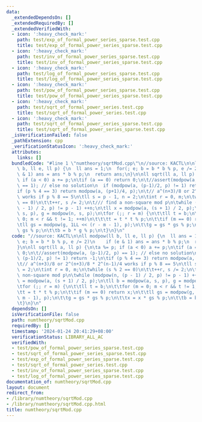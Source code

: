 ```yaml
---
data:
  _extendedDependsOn: []
  _extendedRequiredBy: []
  _extendedVerifiedWith:
  - icon: ':heavy_check_mark:'
    path: test/exp_of_formal_power_series_sparse.test.cpp
    title: test/exp_of_formal_power_series_sparse.test.cpp
  - icon: ':heavy_check_mark:'
    path: test/inv_of_formal_power_series_sparse.test.cpp
    title: test/inv_of_formal_power_series_sparse.test.cpp
  - icon: ':heavy_check_mark:'
    path: test/log_of_formal_power_series_sparse.test.cpp
    title: test/log_of_formal_power_series_sparse.test.cpp
  - icon: ':heavy_check_mark:'
    path: test/pow_of_formal_power_series_sparse.test.cpp
    title: test/pow_of_formal_power_series_sparse.test.cpp
  - icon: ':heavy_check_mark:'
    path: test/sqrt_of_formal_power_series.test.cpp
    title: test/sqrt_of_formal_power_series.test.cpp
  - icon: ':heavy_check_mark:'
    path: test/sqrt_of_formal_power_series_sparse.test.cpp
    title: test/sqrt_of_formal_power_series_sparse.test.cpp
  _isVerificationFailed: false
  _pathExtension: cpp
  _verificationStatusIcon: ':heavy_check_mark:'
  attributes:
    links: []
  bundledCode: "#line 1 \"numtheory/sqrtMod.cpp\"\n//source: KACTL\n\nll modpow(ll\
    \ b, ll e, ll p) {\n  ll ans = 1;\n  for(; e; b = b * b % p, e /= 2)\n    if (e\
    \ & 1) ans = ans * b % p;\n  return ans;\n}\n\nll sqrt(ll a, ll p) {\n\ta %= p;\
    \ if (a < 0) a += p;\n\tif (a == 0) return 0;\n\t//assert(modpow(a, (p-1)/2, p)\
    \ == 1); // else no solution\n  if (modpow(a, (p-1)/2, p) != 1) return -1;\n\t\
    if (p % 4 == 3) return modpow(a, (p+1)/4, p);\n\t// a^(n+3)/8 or 2^(n+3)/8 * 2^(n-1)/4\
    \ works if p % 8 == 5\n\tll s = p - 1, n = 2;\n\tint r = 0, m;\n\twhile (s % 2\
    \ == 0)\n\t\t++r, s /= 2;\n\t/// find a non-square mod p\n\twhile (modpow(n, (p\
    \ - 1) / 2, p) != p - 1) ++n;\n\tll x = modpow(a, (s + 1) / 2, p);\n\tll b = modpow(a,\
    \ s, p), g = modpow(n, s, p);\n\tfor (;; r = m) {\n\t\tll t = b;\n\t\tfor (m =\
    \ 0; m < r && t != 1; ++m)\n\t\t\tt = t * t % p;\n\t\tif (m == 0) return x;\n\t\
    \tll gs = modpow(g, 1LL << (r - m - 1), p);\n\t\tg = gs * gs % p;\n\t\tx = x *\
    \ gs % p;\n\t\tb = b * g % p;\n\t}\n}\n"
  code: "//source: KACTL\n\nll modpow(ll b, ll e, ll p) {\n  ll ans = 1;\n  for(;\
    \ e; b = b * b % p, e /= 2)\n    if (e & 1) ans = ans * b % p;\n  return ans;\n\
    }\n\nll sqrt(ll a, ll p) {\n\ta %= p; if (a < 0) a += p;\n\tif (a == 0) return\
    \ 0;\n\t//assert(modpow(a, (p-1)/2, p) == 1); // else no solution\n  if (modpow(a,\
    \ (p-1)/2, p) != 1) return -1;\n\tif (p % 4 == 3) return modpow(a, (p+1)/4, p);\n\
    \t// a^(n+3)/8 or 2^(n+3)/8 * 2^(n-1)/4 works if p % 8 == 5\n\tll s = p - 1, n\
    \ = 2;\n\tint r = 0, m;\n\twhile (s % 2 == 0)\n\t\t++r, s /= 2;\n\t/// find a\
    \ non-square mod p\n\twhile (modpow(n, (p - 1) / 2, p) != p - 1) ++n;\n\tll x\
    \ = modpow(a, (s + 1) / 2, p);\n\tll b = modpow(a, s, p), g = modpow(n, s, p);\n\
    \tfor (;; r = m) {\n\t\tll t = b;\n\t\tfor (m = 0; m < r && t != 1; ++m)\n\t\t\
    \tt = t * t % p;\n\t\tif (m == 0) return x;\n\t\tll gs = modpow(g, 1LL << (r -\
    \ m - 1), p);\n\t\tg = gs * gs % p;\n\t\tx = x * gs % p;\n\t\tb = b * g % p;\n\
    \t}\n}\n"
  dependsOn: []
  isVerificationFile: false
  path: numtheory/sqrtMod.cpp
  requiredBy: []
  timestamp: '2024-01-24 20:41:29+08:00'
  verificationStatus: LIBRARY_ALL_AC
  verifiedWith:
  - test/pow_of_formal_power_series_sparse.test.cpp
  - test/sqrt_of_formal_power_series_sparse.test.cpp
  - test/exp_of_formal_power_series_sparse.test.cpp
  - test/sqrt_of_formal_power_series.test.cpp
  - test/inv_of_formal_power_series_sparse.test.cpp
  - test/log_of_formal_power_series_sparse.test.cpp
documentation_of: numtheory/sqrtMod.cpp
layout: document
redirect_from:
- /library/numtheory/sqrtMod.cpp
- /library/numtheory/sqrtMod.cpp.html
title: numtheory/sqrtMod.cpp
---
```

